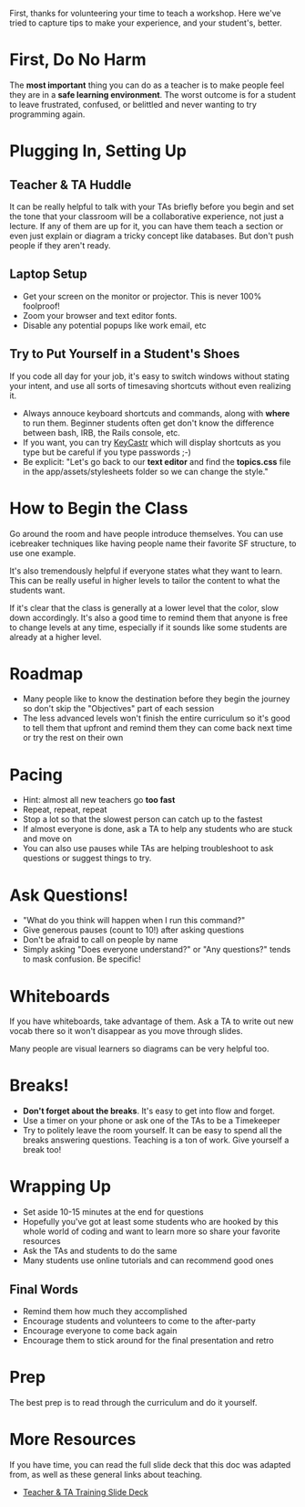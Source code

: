 First, thanks for volunteering your time to teach a workshop. Here we've
tried to capture tips to make your experience, and your student's, better.

# First, Do No Harm

The <strong>most important</strong> thing you can do as a teacher is to make
people feel they are in a <strong>safe learning environment</strong>. The worst
outcome is for a student to leave frustrated, confused, or belittled and never
wanting to try programming again.

# Plugging In, Setting Up

## Teacher & TA Huddle

It can be really helpful to talk with your TAs briefly before you begin and set
the tone that your classroom will be a collaborative experience, not just a
lecture. If any of them are up for it, you can have them teach a section or even
just explain or diagram a tricky concept like databases. But don't push people
if they aren't ready.

## Laptop Setup

- Get your screen on the monitor or projector. This is never 100% foolproof!
- Zoom your browser and text editor fonts.
- Disable any potential popups like work email, etc

## Try to Put Yourself in a Student's Shoes

If you code all day for your job, it's easy to switch windows without stating
your intent, and use all sorts of timesaving shortcuts without even realizing
it.

- Always annouce keyboard shortcuts and commands, along with
  <strong>where</strong> to run them. Beginner students often get don't know
  the difference between bash, IRB, the Rails console, etc.
- If you want, you can try
  [KeyCastr](https://github.com/keycastr/keycastr) which will display shortcuts as you
  type but be careful if you type passwords ;-)
- Be explicit: "Let's go back to our <strong>text editor</strong> and find
  the <strong>topics.css</strong> file in the app/assets/stylesheets folder so we
  can change the style."

# How to Begin the Class

Go around the room and have people introduce themselves. You can use
icebreaker techniques like having people name their favorite SF structure,
to use one example.

It's also tremendously helpful if everyone states what they want to learn.
This can be really useful in higher levels to tailor the content to
what the students want.

If it's clear that the class is generally at a lower level that the color, slow
down accordingly. It's also a good time to remind them that anyone is free to
change levels at any time, especially if it sounds like some students are
already at a higher level.

# Roadmap

- Many people like to know the destination before they begin the journey so
  don't skip the "Objectives" part of each session
- The less advanced levels won't finish the entire curriculum so it's good to
  tell them that upfront and remind them they can come back next time or try the
  rest on their own

# Pacing

- Hint: almost all new teachers go <strong>too fast</strong>
- Repeat, repeat, repeat
- Stop a lot so that the slowest person can catch up to the fastest
- If almost everyone is done, ask a TA to help any students who are stuck and
  move on
- You can also use pauses while TAs are helping troubleshoot to ask questions
  or suggest things to try.

# Ask Questions!

- "What do you think will happen when I run this command?"
- Give generous pauses (count to 10!) after asking questions
- Don't be afraid to call on people by name
- Simply asking "Does everyone understand?" or "Any questions?" tends to
  mask confusion. Be specific!

# Whiteboards

If you have whiteboards, take advantage of them. Ask a TA to write
out new vocab there so it won't disappear as you move through slides.

Many people are visual learners so diagrams can be very helpful too.

# Breaks!

- <strong>Don't forget about the breaks</strong>. It's easy to get into flow
  and forget.
- Use a timer on your phone or ask one of the TAs to be a Timekeeper
- Try to politely leave the room yourself. It can be easy to spend all the breaks
  answering questions. Teaching is a ton of work. Give yourself a break too!

# Wrapping Up

- Set aside 10-15 minutes at the end for questions
- Hopefully you've got at least some students who are hooked by this whole
  world of coding and want to learn more so share your favorite resources
- Ask the TAs and students to do the same
- Many students use online tutorials and can recommend good ones

## Final Words

- Remind them how much they accomplished
- Encourage students and volunteers to come to the after-party
- Encourage everyone to come back again
- Encourage them to stick around for the final presentation and retro

# Prep

The best prep is to read through the curriculum and do it yourself.

# More Resources

If you have time, you can read the full slide deck that this doc was adapted
from, as well as these general links about teaching.

- [Teacher & TA Training Slide Deck](more_teacher_training)

